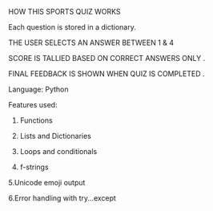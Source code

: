 
HOW THIS SPORTS QUIZ WORKS 

Each question is stored in a dictionary.

THE USER SELECTS AN ANSWER  BETWEEN 1 & 4

SCORE IS TALLIED BASED ON CORRECT ANSWERS ONLY .

FINAL FEEDBACK IS SHOWN WHEN QUIZ IS COMPLETED .

Language: Python

Features used:

1. Functions

2. Lists and Dictionaries

3. Loops and conditionals

4. f-strings

5.Unicode emoji output

6.Error handling with try...except
